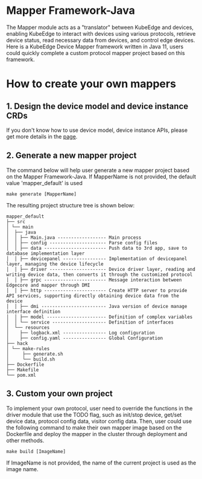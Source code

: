 # Mapper Framework-Java
The Mapper module acts as a "translator" between KubeEdge and devices, enabling KubeEdge to interact with devices using various protocols, retrieve device status, read necessary data from devices, and control edge devices.\
Here is a KubeEdge Device Mapper framework written in Java 11, users could quickly complete a custom protocol mapper project based on this framework.

# How to create your own mappers
## 1. Design the device model and device instance CRDs
If you don't know how to use device model, device instance APIs, please get more details in the [page](https://github.com/kubeedge/kubeedge/blob/master/docs/proposals/device-crd-v1beta1.md).

## 2. Generate a new mapper project
The command below will help user generate a new mapper project based on the Mapper Framework-Java. If MapperName is not provided, the default value 'mapper_default' is used
```shell
make generate [MapperName]
```
The resulting project structure tree is shown below:
```
mapper_default
├── src
│ └── main
│  ├── java
│  │ ├── Main.java ------------------ Main process
│  │ ├── config --------------------- Parse config files
│  │ ├── data ----------------------- Push data to 3rd app, save to database implementation layer
│  │ ├── devicepanel ---------------- Implementation of devicepanel layer, managing the device lifecycle
│  │ ├── driver --------------------- Device driver layer, reading and writing device data, then converts it through the customized protocol
│  │ ├── grpc ----------------------- Message interaction between Edgecore and mapper through DMI
│  │ ├── http ----------------------- Create HTTP server to provide API services, supporting directly obtaining device data from the device
│  │ ├── dmi ------------------------ Java version of device manage interface definition
│  │ ├── model ---------------------- Definition of complex variables
│  │ └── service -------------------- Definition of interfaces
│  └── resources
│    ├── logback.xml ---------------- Log configuration
│    ├── config.yaml ---------------- Global Configuration
├── hack
│ └── make-rules
│     ├── generate.sh
│     └── build.sh
├── Dockerfile
├── Makefile
└── pom.xml
```
## 3. Custom your own project
To implement your own protocol, user need to override the functions in the driver module that use the TODO flag, such as init/stop device, get/set device data, protocol config data, visitor config data. Then, user could use the following command to make their own mapper image based on the Dockerfile and deploy the mapper in the cluster through deployment and other methods.
```shell
make build [ImageName]
```
If ImageName is not provided, the name of the current project is used as the image name.
